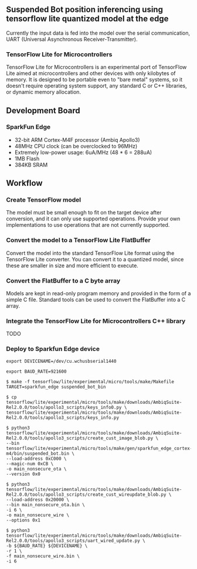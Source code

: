 ## Suspended Bot position inferencing using tensorflow lite quantized model at the edge
Currently the input data is fed into the model over the serial communication, UART (Universal Asynchronous Receiver-Transmitter).

### TensorFlow Lite for Microcontrollers
TensorFlow Lite for Microcontrollers is an experimental port of TensorFlow Lite aimed at microcontrollers and other 
devices with only kilobytes of memory. It is designed to be portable even to "bare metal" systems, so it doesn't require 
operating system support, any standard C or C++ libraries, or dynamic memory allocation.


## Development Board
### SparkFun Edge
* 32-bit ARM Cortex-M4F processor (Ambiq Apollo3)
* 48MHz CPU clock (can be overclocked to 96MHz)
* Extremely low-power usage: 6uA/MHz (48 * 6 = 288uA)
* 1MB Flash
* 384KB SRAM

## Workflow

### Create TensorFlow model

The model must be small enough to fit on the target device after conversion, and it can only use supported operations. 
Provide your own implementations to use operations that are not currently supported.

### Convert the model to a TensorFlow Lite FlatBuffer

Convert the model into the standard TensorFlow Lite format using the TensorFlow Lite converter. 
You can convert it to a quantized model, since these are smaller in size and more efficient to execute.

### Convert the FlatBuffer to a C byte array

Models are kept in read-only program memory and provided in the form of a simple C file. 
Standard tools can be used to convert the FlatBuffer into a C array.

### Integrate the TensorFlow Lite for Microcontrollers C++ library

TODO

### Deploy to Sparkfun Edge device

```
export DEVICENAME=/dev/cu.wchusbserial1440

export BAUD_RATE=921600

$ make -f tensorflow/lite/experimental/micro/tools/make/Makefile TARGET=sparkfun_edge suspended_bot_bin

$ cp tensorflow/lite/experimental/micro/tools/make/downloads/AmbiqSuite-Rel2.0.0/tools/apollo3_scripts/keys_info0.py \
tensorflow/lite/experimental/micro/tools/make/downloads/AmbiqSuite-Rel2.0.0/tools/apollo3_scripts/keys_info.py

$ python3 tensorflow/lite/experimental/micro/tools/make/downloads/AmbiqSuite-Rel2.0.0/tools/apollo3_scripts/create_cust_image_blob.py \
--bin tensorflow/lite/experimental/micro/tools/make/gen/sparkfun_edge_cortex-m4/bin/suspended_bot.bin \
--load-address 0xC000 \
--magic-num 0xCB \
-o main_nonsecure_ota \
--version 0x0

$ python3 tensorflow/lite/experimental/micro/tools/make/downloads/AmbiqSuite-Rel2.0.0/tools/apollo3_scripts/create_cust_wireupdate_blob.py \
--load-address 0x20000 \
--bin main_nonsecure_ota.bin \
-i 6 \
-o main_nonsecure_wire \
--options 0x1

$ python3 tensorflow/lite/experimental/micro/tools/make/downloads/AmbiqSuite-Rel2.0.0/tools/apollo3_scripts/uart_wired_update.py \
-b ${BAUD_RATE} ${DEVICENAME} \
-r 1 \
-f main_nonsecure_wire.bin \
-i 6

```
